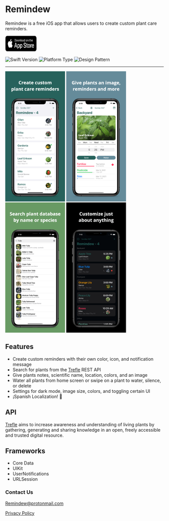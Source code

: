 # Remindew
Remindew is a free iOS app that allows users to create custom plant care reminders.

[<img src="ScreenShots/Download_on_the_App_Store_Badge_US-UK_RGB_blk_092917 copy.svg" height="50" width="100"/>](https://apps.apple.com/us/app/remindew/id1546126954#?platform=iphone)

![Swift Version](https://img.shields.io/badge/Swift-5.0-orange.svg?style=flat-square&logo=Swift&logoColor=white) ![Platform Type](https://img.shields.io/badge/Platform-iOS-blue.svg?style=flat-square&logo=Apple&logoColor=white) ![Design Pattern](https://img.shields.io/badge/Design%20Pattern-MVC-green)

---

<img src="ScreenShots/6.5RemindewMainScreenPreview copy.png" height="413" width="190"/> <img src="ScreenShots/6.5RemindewDetailScreenPreview copy.png" height="413" width="190"/> <img src="ScreenShots/6.5RemindewSearchScreenPreview copy.png" height="413" width="190"/> <img src="ScreenShots/6.5RemindewDarkScreenPreview copy.png" height="413" width="190"/>

## Features
- Create custom reminders with their own color, icon, and notification message
- Search for plants from the [Trefle](https://trefle.io/) REST API
- Give plants notes, scientific name, location, colors, and an image
- Water all plants from home screen or swipe on a plant to water, silence, or delete
- Settings for dark mode, image size, colors, and toggling certain UI
- ¡Spanish Localization! 🌮

## API
[Trefle](https://trefle.io/) aims to increase awareness and understanding of living plants by gathering, generating and sharing knowledge in an open, freely accessible and trusted digital resource.

## Frameworks
- Core Data
- UIKit
- UserNotifications
- URLSession

### Contact Us
Remindew@protonmail.com

[Privacy Policy](https://github.com/alvare52/Remindew/blob/master/Privacy-Policy.md)

